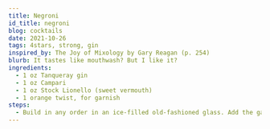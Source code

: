 ```yaml
---
title: Negroni
id_title: negroni
blog: cocktails
date: 2021-10-26
tags: 4stars, strong, gin
inspired_by: The Joy of Mixology by Gary Reagan (p. 254)
blurb: It tastes like mouthwash? But I like it?
ingredients:
  - 1 oz Tanqueray gin
  - 1 oz Campari
  - 1 oz Stock Lionello (sweet vermouth)
  - 1 orange twist, for garnish
steps:
  - Build in any order in an ice-filled old-fashioned glass. Add the garnish.
---
```

